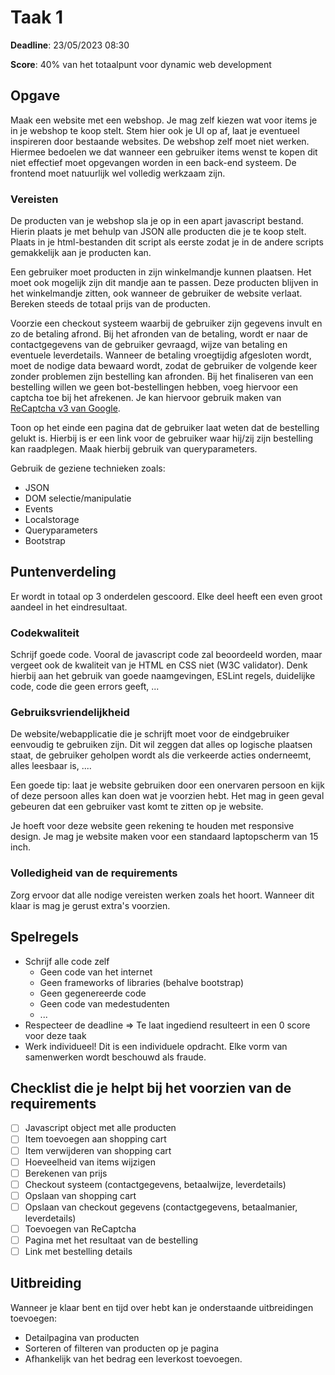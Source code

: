 # Taak 1

**Deadline**: 23/05/2023 08:30

**Score**: 40% van het totaalpunt voor dynamic web development

## Opgave

Maak een website met een webshop. Je mag zelf kiezen wat voor items je in je webshop te koop stelt. Stem hier ook je UI op af, laat je eventueel inspireren door bestaande websites. De webshop zelf moet niet werken. Hiermee bedoelen we dat wanneer een gebruiker items wenst te kopen dit niet effectief moet opgevangen worden in een back-end systeem. De frontend moet natuurlijk wel volledig werkzaam zijn.

### Vereisten

De producten van je webshop sla je op in een apart javascript bestand. Hierin plaats je met behulp van JSON alle producten die je te koop stelt. Plaats in je html-bestanden dit script als eerste zodat je in de andere scripts gemakkelijk aan je producten kan.

Een gebruiker moet producten in zijn winkelmandje kunnen plaatsen. Het moet ook mogelijk zijn dit mandje aan te passen. Deze producten blijven in het winkelmandje zitten, ook wanneer de gebruiker de website verlaat.
Bereken steeds de totaal prijs van de producten.

Voorzie een checkout systeem waarbij de gebruiker zijn gegevens invult en zo de betaling afrond. Bij het afronden van de betaling, wordt er naar de contactgegevens van de gebruiker gevraagd, wijze van betaling en eventuele leverdetails. Wanneer de betaling vroegtijdig afgesloten wordt, moet de nodige data bewaard wordt, zodat de gebruiker de volgende keer zonder problemen zijn bestelling kan afronden. Bij het finaliseren van een bestelling willen we geen bot-bestellingen hebben, voeg hiervoor een captcha toe bij het afrekenen. Je kan hiervoor gebruik maken van [ReCaptcha v3 van Google](https://developers.google.com/recaptcha/docs/v3).

Toon op het einde een pagina dat de gebruiker laat weten dat de bestelling gelukt is. Hierbij is er een link voor de gebruiker waar hij/zij zijn bestelling kan raadplegen. Maak hierbij gebruik van queryparameters.

Gebruik de geziene technieken zoals:

- JSON
- DOM selectie/manipulatie
- Events
- Localstorage
- Queryparameters
- Bootstrap

## Puntenverdeling

Er wordt in totaal op 3 onderdelen gescoord. Elke deel heeft een even groot aandeel in het eindresultaat.

### Codekwaliteit

Schrijf goede code. Vooral de javascript code zal beoordeeld worden, maar vergeet ook de kwaliteit van je HTML en CSS niet (W3C validator). Denk hierbij aan het gebruik van goede naamgevingen, ESLint regels, duidelijke code, code die geen errors geeft, ...

### Gebruiksvriendelijkheid

De website/webapplicatie die je schrijft moet voor de eindgebruiker eenvoudig te gebruiken zijn. Dit wil zeggen dat alles op logische plaatsen staat, de gebruiker geholpen wordt als die verkeerde acties onderneemt, alles leesbaar is, ....

Een goede tip: laat je website gebruiken door een onervaren persoon en kijk of deze persoon alles kan doen wat je voorzien hebt. Het mag in geen geval gebeuren dat een gebruiker vast komt te zitten op je website.

Je hoeft voor deze website geen rekening te houden met responsive design. Je mag je website maken voor een standaard laptopscherm van 15 inch.

### Volledigheid van de requirements

Zorg ervoor dat alle nodige vereisten werken zoals het hoort. Wanneer dit klaar is mag je gerust extra's voorzien.

## Spelregels

- Schrijf alle code zelf
  - Geen code van het internet
  - Geen frameworks of libraries (behalve bootstrap)
  - Geen gegenereerde code
  - Geen code van medestudenten
  - ...
- Respecteer de deadline => Te laat ingediend resulteert in een 0 score voor deze taak
- Werk individueel! Dit is een individuele opdracht. Elke vorm van samenwerken wordt beschouwd als fraude.

## Checklist die je helpt bij het voorzien van de requirements

- [ ] Javascript object met alle producten
- [ ] Item toevoegen aan shopping cart
- [ ] Item verwijderen van shopping cart
- [ ] Hoeveelheid van items wijzigen
- [ ] Berekenen van prijs
- [ ] Checkout systeem (contactgegevens, betaalwijze, leverdetails)
- [ ] Opslaan van shopping cart
- [ ] Opslaan van checkout gegevens (contactgegevens, betaalmanier, leverdetails)
- [ ] Toevoegen van ReCaptcha
- [ ] Pagina met het resultaat van de bestelling
- [ ] Link met bestelling details

## Uitbreiding

Wanneer je klaar bent en tijd over hebt kan je onderstaande uitbreidingen toevoegen:

- Detailpagina van producten
- Sorteren of filteren van producten op je pagina
- Afhankelijk van het bedrag een leverkost toevoegen.
